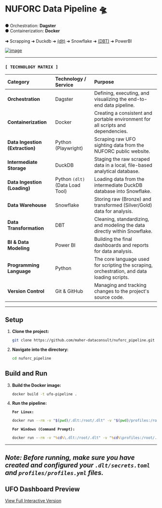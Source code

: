 # NUFORC Data Pipeline 🛸

● Orchestration: **Dagster** <br>
● Containerization: **Docker** <br><br>
**➜** Scrapping ➜ Duckdb ➜ <u>(dlt)</u> ➜ Snowflake ➜ <u>(DBT)</u> ➜ PowerBI

[![image](https://images.jpost.com/image/upload/f_auto,fl_lossy/c_fill,g_faces:center,h_537,w_822/545260)](https://images.jpost.com/image/upload/f_auto,fl_lossy/c_fill,g_faces:center,h_537,w_822/545260)

-----

### `[ TECHNOLOGY MATRIX ]`

| Category | Technology / Service | Purpose |
| :--- | :--- | :--- |
| **Orchestration** | Dagster | Defining, executing, and visualizing the end-to-end data pipeline. |
| **Containerization** | Docker | Creating a consistent and portable environment for all scripts and dependencies. |
| **Data Ingestion (Extraction)**| Python (Playwright) | Scraping raw UFO sighting data from the NUFORC public website. |
| **Intermediate Storage** | DuckDB | Staging the raw scraped data in a local, file-based analytical database. |
| **Data Ingestion (Loading)**| Python `(dlt)` (Data Load Tool) | Loading data from the intermediate DuckDB database into Snowflake. |
| **Data Warehouse** | Snowflake | Storing raw (Bronze) and transformed (Silver/Gold) data for analysis. |
| **Data Transformation** | DBT | Cleaning, standardizing, and modeling the data directly within Snowflake. |
| **BI & Data Modeling** | Power BI | Building the final dashboards and reports for data analysis. |
| **Programming Language** | Python | The core language used for scripting the scraping, orchestration, and data loading scripts. |
| **Version Control** | Git & GitHub | Managing and tracking changes to the project's source code. |


-----

## Setup

1.  **Clone the project:**
    ```bash
    git clone https://github.com/maher-dataconsult/nuforc_pipeline.git
    ```

2.  **Navigate into the directory:**
    ```bash
    cd nuforc_pipeline
    ```
    
## Build and Run

3.  **Build the Docker image:**
    ```bash
    docker build -t ufo-pipeline .
    ```

4.  **Run the pipeline:**

    **`For Linux:`**
    ```bash
    docker run --rm -v "$(pwd)/.dlt:/root/.dlt" -v "$(pwd)/profiles:/root/.dbt" ufo-pipeline
    ```

    **`For Windows (Command Prompt):`**
    ```cmd
    docker run --rm -v "%cd%\.dlt:/root/.dlt" -v "%cd%\profiles:/root/.dbt" ufo-pipeline
    ```
-----
*Note: Before running, make sure you have created and configured your `.dlt/secrets.toml` and `profiles/profiles.yml` files.*
-----
## UFO Dashboard Preview

[View Full Interactive Version](https://app.powerbi.com/view?r=eyJrIjoiOWY0MTQ2M2YtZjAyOS00Mzc1LTlkZGUtMTA0OThiZTk5MjdiIiwiaCI6IjBiYzkyNzUxLTA3MWEtNGUyYy1hNDhiLTYzMzIwNmZlZjM3NCIsImMiOjh9)
